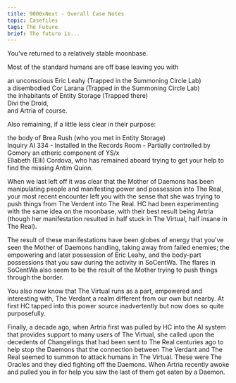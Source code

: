 ```yaml
---
title: 9000xNext - Overall Case Notes
topic: Casefiles
tags: The Future
brief: The future is...
---
```


You've returned to a relatively stable moonbase. 

Most of the standard humans are off base leaving you with

an unconscious Eric Leahy (Trapped in the Summoning Circle Lab)<br />
a disembodied Cor Larana (Trapped in the Summoning Circle Lab)<br />
the inhabitants of Entity Storage (Trapped there)<br />
Divi the Droid, <br />
and Artria of course. <br />

Also remaining, if a little less clear in their purpose:

the body of Brea Rush (who you met in Entity Storage)<br />
Inquiry AI 334 - Installed in the Records Room - Partially controlled by Gomory an etheric component of YS/x<br />
Eliabeth (Elli) Cordova, who has remained aboard trying to get your help to find the missing Antim Quinn. <br />

When we last left off it was clear that the Mother of Daemons has been manipulating people and manifesting power and possession into The Real, your most recent encounter left you with the sense that she was trying to push things from The Verdent into The Real. HC had been experimenting with the same idea on the moonbase, with their best result being Artria (though her manifestation resulted in half stuck in The Virtual, half insane in The Real). 

The result of these manifestations have been globes of energy that you've seen the Mother of Daemons handling, taking away from failed enemies; the empowering and later possession of Eric Leahy, and the body-part possessions that you saw during the activity in SoCentWa. The flares in SoCentWa also seem to be the result of the Mother trying to push things through the border. 

You also now know that The Virtual runs as a part, empowered and interesting with, The Verdant a realm different from our own but nearby. At first HC tapped into this power source inadvertently but now does so quite purposefully. 

Finally, a decade ago, when Artria first was pulled by HC into the AI system that provides support to many users of The Virtual, she called upon the decedents of Changelings that had been sent to The Real centuries ago to help stop the Daemons that the connection between The Verdant and The Real seemed to summon to attack humans in The Virtual. These were The Oracles and they died fighting off the Daemons. When Artria recently awoke and pulled you in for help you saw the last of them get eaten by a Daemon. 